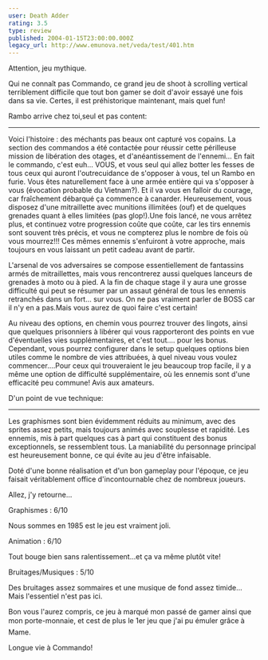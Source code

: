 ```yaml
---
user: Death Adder
rating: 3.5
type: review
published: 2004-01-15T23:00:00.000Z
legacy_url: http://www.emunova.net/veda/test/401.htm
---
```

Attention, jeu mythique.  

  

Qui ne connaît pas Commando, ce grand jeu de shoot à scrolling vertical terriblement difficile que tout bon gamer se doit d'avoir essayé une fois dans sa vie. Certes, il est préhistorique maintenant, mais quel fun!  

  

  

Rambo arrive chez toi,seul et pas content:  

----------------------------------------------------  

Voici l'histoire : des méchants pas beaux ont capturé vos copains. La section des commandos a été contactée pour réussir cette périlleuse mission de libération des otages, et d'anéantissement de l'ennemi... En fait le commando, c'est euh... VOUS, et vous seul qui allez botter les fesses de tous ceux qui auront l'outrecuidance de s'opposer à vous, tel un Rambo en furie. Vous êtes naturellement face à une armée entière qui va s'opposer à vous (évocation probable du Vietnam?). Et il va vous en falloir du courage, car fraîchement débarqué ça commence à canarder. Heureusement, vous disposez d'une mitraillette avec munitions illimitées (ouf) et de quelques grenades quant à elles limitées (pas glop!).Une fois lancé, ne vous arrêtez plus, et continuez votre progression coûte que coûte, car les tirs ennemis sont souvent très précis, et vous ne compterez plus le nombre de fois où vous mourrez!!! Ces mêmes ennemis s'enfuiront à votre approche, mais toujours en vous laissant un petit cadeau avant de partir.  

  

L'arsenal de vos adversaires se compose essentiellement de fantassins armés de mitraillettes, mais vous rencontrerez aussi quelques lanceurs de grenades à moto ou à pied. A la fin de chaque stage il y aura une grosse difficulté qui peut se résumer par un assaut général de tous les ennemis retranchés dans un fort... sur vous. On ne pas vraiment parler de BOSS car il n'y en a pas.Mais vous aurez de quoi faire c'est certain!  

  

Au niveau des options, en chemin vous pourrez trouver des lingots, ainsi que quelques prisonniers à libérer qui vous rapporteront des points en vue d'éventuelles vies supplémentaires, et c'est tout.... pour les bonus. Cependant, vous pourrez configurer dans le setup quelques options bien utiles comme le nombre de vies attribuées, à quel niveau vous voulez commencer....Pour ceux qui trouveraient le jeu beaucoup trop facile, il y a même une option de difficulté supplémentaire, où les ennemis sont d'une efficacité peu commune! Avis aux amateurs.  

  

  

D'un point de vue technique:  

-----------------------------------  

Les graphismes sont bien évidemment réduits au minimum, avec des sprites assez petits, mais toujours animés avec souplesse et rapidité. Les ennemis, mis à part quelques cas à part qui constituent des bonus exceptionnels, se ressemblent tous. La maniabilité du personnage principal est heureusement bonne, ce qui évite au jeu d'être infaisable.  

  

Doté d'une bonne réalisation et d'un bon gameplay pour l'époque, ce jeu faisait véritablement office d'incontournable chez de nombreux joueurs.  

  

Allez, j'y retourne...  

  

Graphismes : 6/10  

Nous sommes en 1985 est le jeu est vraiment joli.  

  

Animation : 6/10  

Tout bouge bien sans ralentissement...et ça va même plutôt vite!  

  

Bruitages/Musiques : 5/10  

Des bruitages assez sommaires et une musique de fond assez timide... Mais l'essentiel n'est pas ici.  

  

Bon vous l'aurez compris, ce jeu à marqué mon passé de gamer ainsi que mon porte-monnaie, et cest de plus le 1er jeu que j'ai pu émuler grâce à Mame.  

  

Longue vie à Commando!